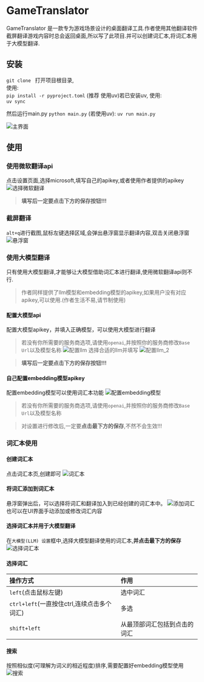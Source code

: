 # GameTranslator
GameTranslator 是一款专为游戏场景设计的桌面翻译工具.作者使用其他翻译软件截屏翻译游戏内容时总会返回桌面,所以写了此项目.并可以创建词汇本,将词汇本用于大模型翻译.

## 安装
`git clone `
打开项目根目录,<br>
使用:<br>
`pip install -r pyproject.toml`
(推荐 使用uv)若已安装uv, 使用:<br>
`uv sync`

然后运行main.py
`python main.py`
(若使用uv):
`uv run main.py`

![主界面](img/主界面.png)

## 使用
### 使用微软翻译api
点击设置页面,选择microsoft,填写自己的apikey,或者使用作者提供的apikey
![选择微软翻译](img\选择ms翻译.png)
>**填写后一定要点击下方的保存按钮!!!**

### 截屏翻译
`alt+q`进行截图,鼠标左键选择区域,会弹出悬浮窗显示翻译内容,双击关闭悬浮窗<br>
![悬浮窗](img/悬浮窗.png)

### 使用大模型翻译
只有使用大模型翻译,才能够让大模型借助词汇本进行翻译,使用微软翻译api则不行.
>作者同样提供了llm模型和embedding模型的apikey,如果用户没有对应apikey,可以使用.(作者生活不易,请节制使用)
#### 配置大模型api
配置大模型apikey，并填入正确模型，可以使用大模型进行翻译
>若没有你所需要的服务商选项,请使用`openai`,并按照你的服务商修改`Base Url`以及模型名称
![配置llm](img/选择使用llm.png)
选择合适的llm并填写
![配置llm_2](img/填写llm.png)

>**填写后一定要点击下方的保存按钮!!!**
#### 自己配置embedding模型apikey
配置embedding模型可以使用词汇本功能
![配置embedding模型](img/配置embedding模型api.png)
>若没有你所需要的服务商选项,请使用`openai`,并按照你的服务商修改`Base Url`以及模型名称

>对设置进行修改后,一定要**点击最下方的保存**,不然不会生效!!!
### 词汇本使用
#### 创建词汇本
点击词汇本页,创建即可
![词汇本](img/词汇本页面.png)
#### 将词汇添加到词汇本
悬浮窗弹出后，可以选择将词汇和翻译加入到已经创建的词汇本中。
![添加词汇](img/添加词汇.png)
也可以在UI界面手动添加或修改词汇内容
#### 选择词汇本并用于大模型翻译
在`大模型(LLM) 设置`框中,选择大模型翻译使用的词汇本,**并点击最下方的保存**
![选择词汇本](img/选择词汇本.png)
#### 选择词汇
|操作方式|作用|
|:-|:-|
|`left`(点击鼠标左键)|选中词汇|
|`ctrl+left`(一直按住ctrl,连续点击多个词汇)|多选|
|`shift+left`|从最顶部词汇包括到点击的词汇|

#### 搜索
按照相似度(可理解为词义的相近程度)排序,需要配置好embedding模型使用
![搜索](img/搜索.png)
